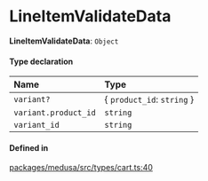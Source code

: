 # LineItemValidateData

 **LineItemValidateData**: `Object`

#### Type declaration

| Name | Type |
| :------ | :------ |
| `variant?` | { `product_id`: `string`  } |
| `variant.product_id` | `string` |
| `variant_id` | `string` |

#### Defined in

[packages/medusa/src/types/cart.ts:40](https://github.com/medusajs/medusa/blob/3d9f5ae63/packages/medusa/src/types/cart.ts#L40)
